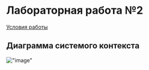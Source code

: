 <h1>Лабораторная работа №2</h1>
<a href="../task/Задание.txt">Условия работы</a>
<h2>Диаграмма системого контекста</h2>

!["image"](../pictures/Context.jpg)
